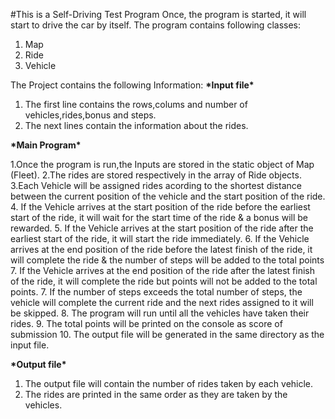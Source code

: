 #This is a Self-Driving Test Program
Once, the program is started, it will start to drive the car by itself.
The program contains following classes:

1. Map
2. Ride
3. Vehicle

The Project contains the following Information:
**\***Input file**\***

1. The first line contains the rows,colums and number of vehicles,rides,bonus and steps.
2. The next lines contain the information about the rides.

**\***Main Program**\***

1.Once the program is run,the Inputs are stored in the static object of Map (Fleet).
2.The rides are stored respectively in the array of Ride objects.
3.Each Vehicle will be assigned rides acording to the shortest distance between the current position of the vehicle and the start position of the ride.
4. If the Vehicle arrives at the start position of the ride before the earliest start of the ride, it will wait for the start time of the ride & a bonus will be rewarded. 
5. If the Vehicle arrives at the start position of the ride after the earliest start of the ride, it will start the ride immediately. 
6. If the Vehicle arrives at the end position of the ride before the latest finish of the ride, it will complete the ride & the number of steps will be added to the total points 7. If the Vehicle arrives at the end position of the ride after the latest finish of the ride, it will complete the ride but points will not be added to the total points.
7. If the number of steps exceeds the total number of steps, the vehicle will complete the current ride and the next rides assigned to it will be skipped.
8. The program will run until all the vehicles have taken their rides.
9. The total points will be printed on the console as score of submission
10. The output file will be generated in the same directory as the input file.


**\***Output file**\***
1. The output file will contain the number of rides taken by each vehicle.
2. The rides are printed in the same order as they are taken by the vehicles.

